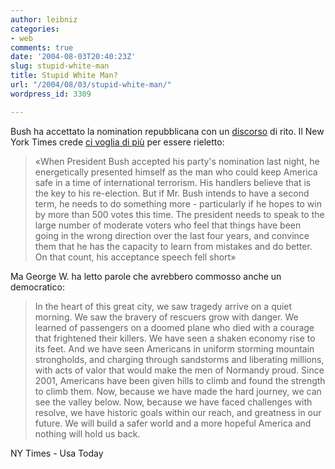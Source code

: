 ```yaml
---
author: leibniz
categories:
- web
comments: true
date: '2004-08-03T20:40:23Z'
slug: stupid-white-man
title: Stupid White Man?
url: "/2004/08/03/stupid-white-man/"
wordpress_id: 3309

---
```

Bush ha accettato la nomination repubblicana con un [discorso](https://www.usatoday.com/news/politicselections/nation/president/2004-09-02-bush-text_x.htm) di rito. Il New York Times crede [ci voglia di più](https://www.nytimes.com/2004/09/03/opinion/03fri1.html?pagewanted=print&position=) per essere rieletto: 


> «When President Bush accepted his party's nomination last night, he energetically presented himself as the man who could keep America safe in a time of international terrorism. His handlers believe that is the key to his re-election. But if Mr. Bush intends to have a second term, he needs to do something more - particularly if he hopes to win by more than 500 votes this time. The president needs to speak to the large number of moderate voters who feel that things have been going in the wrong direction over the last four years, and convince them that he has the capacity to learn from mistakes and do better. On that count, his acceptance speech fell short» 


Ma George W. ha letto parole che avrebbero commosso anche un democratico:


> In the heart of this great city, we saw tragedy arrive on a quiet morning. We saw the bravery of rescuers grow with danger. We learned of passengers on a doomed plane who died with a courage that frightened their killers. We have seen a shaken economy rise to its feet. And we have seen Americans in uniform storming mountain strongholds, and charging through sandstorms and liberating millions, with acts of valor that would make the men of Normandy proud.
Since 2001, Americans have been given hills to climb and found the strength to climb them. Now, because we have made the hard journey, we can see the valley below. Now, because we have faced challenges with resolve, we have historic goals within our reach, and greatness in our future. We will build a safer world and a more hopeful America and nothing will hold us back. 


NY Times - Usa Today
